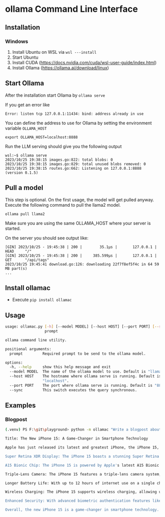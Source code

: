# ollama Command Line Interface

## Installation

### Windows
1. Install Ubuntu on WSL via  `wsl ---install`
2. Start Ubuntu
3. Install CUDA (https://docs.nvidia.com/cuda/wsl-user-guide/index.html)
4. Install Ollama (https://ollama.ai/download/linux)

## Start Ollama

After the installation start Ollama by `ollama serve`

If you get an error like
```
Error: listen tcp 127.0.0.1:11434: bind: address already in use
```

You can define the address to use for Ollama by setting the environment variable `OLLAMA_HOST`
```
export OLLAMA_HOST=localhost:8888
```

Run the LLM serving should give you the following output
```
wsl:~$ ollama serve
2023/10/25 19:38:15 images.go:822: total blobs: 0
2023/10/25 19:38:15 images.go:829: total unused blobs removed: 0
2023/10/25 19:38:15 routes.go:662: Listening on 127.0.0.1:8888 (version 0.1.5)
```

## Pull a model
This step is optional. On the first usage, the model will get pulled anyway.
Execute the following command to pull the llama2 model.
```
ollama pull llama2
```
Make sure you are using the same OLLAMA_HOST where your server is started.

On the server you should see output like:
```
[GIN] 2023/10/25 - 19:45:38 | 200 |        35.1µs |       127.0.0.1 | HEAD     "/"
[GIN] 2023/10/25 - 19:45:38 | 200 |     385.599µs |       127.0.0.1 | GET      "/api/tags"
2023/10/25 19:45:41 download.go:126: downloading 22f7f8ef5f4c in 64 59 MB part(s)
...
```

## Install ollamac
* Execute `pip install ollamac`

## Usage

```bash
usage: ollamac.py [-h] [--model MODEL] [--host HOST] [--port PORT] [--sync]
                  prompt

ollama command line utility.

positional arguments:
  prompt         Required prompt to be send to the ollama model.

options:
  -h, --help     show this help message and exit
  --model MODEL  The name of the ollama model to use. Default is "llama2".
  --host HOST    The hostname where ollama serve is running. Default is
                 "localhost".
  --port PORT    The port where ollama serve is running. Default is "8888".
  --sync         This switch executes the query synchronous.
```

## Examples

### Blogpost
```bash
(.venv) PS F:\git\playground> python -m ollamac "Write a blogpost about the new iphone 15 in 400 words."                  

Title: The New iPhone 15: A Game-Changer in Smartphone Technology

Apple has just released its latest and greatest iPhone, the iPhone 15, and it's a real showstopper. Packed with cutting-edge technology and design innovations, this phone is sure to revolutionize the way we use our smartphones. Here are some of the most exciting features of the new iPhone 15:

Super Retina XDR Display: The iPhone 15 boasts a stunning Super Retina XDR display, which offers an unparalleled viewing experience. With a 120Hz refresh rate and a peak brightness of 1000 nits, this display is perfect for watching videos, playing games, and browsing the web.

A15 Bionic Chip: The iPhone 15 is powered by Apple's latest A15 Bionic chip, which provides lightning-fast performance and efficiency. This chip offers a 20% boost in processing speed and a 40% improvement in energy efficiency compared to the previous generation.       

Triple-Lens Camera: The iPhone 15 features a triple-lens camera system, including a wide-angle lens, a telephoto lens, and a macro lens. This allows users to capture stunning photos and videos with unparalleled detail and depth. The camera also supports advanced features like night mode, portrait mode, and more.

Longer Battery Life: With up to 12 hours of internet use on a single charge, the iPhone 15 offers significantly longer battery life than its predecessors. This means users can enjoy their phone all day without needing to worry about running out of juice.

Wireless Charging: The iPhone 15 supports wireless charging, allowing users to simply place their phone on a charging pad to recharge. This feature is especially convenient for those who are always on the go and don't want to be tethered to a cord.

Enhanced Security: With advanced biometric authentication features like Face ID and Touch ID, the iPhone 15 offers an unparalleled level of security. Users can securely unlock their phone with just a glance or a fingerprint, keeping their personal information safe from prying eyes.

Overall, the new iPhone 15 is a game-changer in smartphone technology. With its stunning display, powerful processor, advanced camera system, longer battery life, wireless charging capabilities, and enhanced security features, this phone is sure to revolutionize the way we use our smartphones. Whether you're a tech enthusiast or just looking for an upgrade, the iPhone 15 is definitely worth checking out.
```
